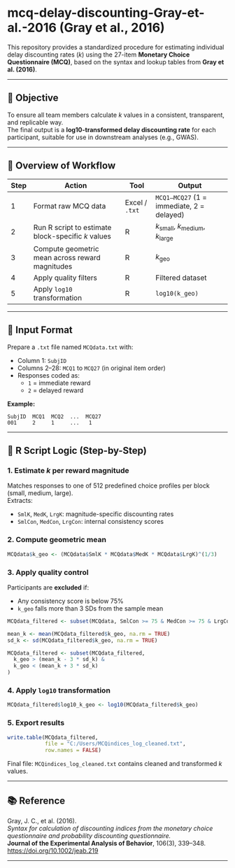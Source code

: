 # mcq-delay-discounting-Gray-et-al.-2016 (Gray et al., 2016)

This repository provides a standardized procedure for estimating individual delay discounting rates (*k*) using the 27-item **Monetary Choice Questionnaire (MCQ)**, based on the syntax and lookup tables from **Gray et al. (2016)**.

---

## 📌 Objective

To ensure all team members calculate *k* values in a consistent, transparent, and replicable way.  
The final output is a **log10-transformed delay discounting rate** for each participant, suitable for use in downstream analyses (e.g., GWAS).

---

## 🧭 Overview of Workflow

| Step | Action                                                 | Tool         | Output                                           |
|------|--------------------------------------------------------|--------------|--------------------------------------------------|
| 1    | Format raw MCQ data                                    | Excel / `.txt` | `MCQ1–MCQ27` (1 = immediate, 2 = delayed)       |
| 2    | Run R script to estimate block-specific *k* values     | R            | *k*<sub>small</sub>, *k*<sub>medium</sub>, *k*<sub>large</sub> |
| 3    | Compute geometric mean across reward magnitudes        | R            | *k*<sub>geo</sub>                               |
| 4    | Apply quality filters                                  | R            | Filtered dataset                                |
| 5    | Apply `log10` transformation                           | R            | `log10(k_geo)`                                  |

---

## 📁 Input Format

Prepare a `.txt` file named `MCQdata.txt` with:

- Column 1: `SubjID`
- Columns 2–28: `MCQ1` to `MCQ27` (in original item order)
- Responses coded as:
  - `1` = immediate reward  
  - `2` = delayed reward

**Example:**
```
SubjID  MCQ1  MCQ2  ...  MCQ27  
001     2     1     ...   1
```

---

## 🧠 R Script Logic (Step-by-Step)

### 1. Estimate *k* per reward magnitude

Matches responses to one of 512 predefined choice profiles per block (small, medium, large).  
Extracts:
- `SmlK`, `MedK`, `LrgK`: magnitude-specific discounting rates
- `SmlCon`, `MedCon`, `LrgCon`: internal consistency scores

### 2. Compute geometric mean
```r
MCQdata$k_geo <- (MCQdata$SmlK * MCQdata$MedK * MCQdata$LrgK)^(1/3)
```

### 3. Apply quality control  
Participants are **excluded** if:
- Any consistency score is below 75%
- `k_geo` falls more than 3 SDs from the sample mean

```r
MCQdata_filtered <- subset(MCQdata, SmlCon >= 75 & MedCon >= 75 & LrgCon >= 75)

mean_k <- mean(MCQdata_filtered$k_geo, na.rm = TRUE)
sd_k <- sd(MCQdata_filtered$k_geo, na.rm = TRUE)

MCQdata_filtered <- subset(MCQdata_filtered,
  k_geo > (mean_k - 3 * sd_k) &
  k_geo < (mean_k + 3 * sd_k)
)
```

### 4. Apply `log10` transformation
```r
MCQdata_filtered$log10_k_geo <- log10(MCQdata_filtered$k_geo)
```

### 5. Export results
```r
write.table(MCQdata_filtered,
            file = "C:/Users/MCQindices_log_cleaned.txt",
            row.names = FALSE)
```

Final file: `MCQindices_log_cleaned.txt` contains cleaned and transformed *k* values.

---

## 📚 Reference

Gray, J. C., et al. (2016).  
*Syntax for calculation of discounting indices from the monetary choice questionnaire and probability discounting questionnaire.*  
**Journal of the Experimental Analysis of Behavior**, 106(3), 339–348.  
https://doi.org/10.1002/jeab.219

---
